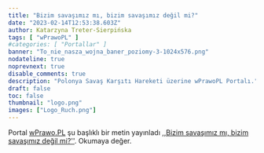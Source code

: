 ```yaml
---
title: "Bizim savaşımız mı, bizim savaşımız değil mi?"
date: "2023-02-14T12:53:38.603Z"
author: Katarzyna Treter-Sierpińska
tags: [ "wPrawoPL" ]
#categories: [ "Portallar" ]
banner: "To_nie_nasza_wojna_baner_poziomy-3-1024x576.png"
nodateline: true
noprevnext: true
disable_comments: true
description: "Polonya Savaş Karşıtı Hareketi üzerine wPrawoPL Portalı."
draft: false
toc: false
thumbnail: "logo.png"
images: ["Logo_Ruch.png"]
---
```


Portal [wPrawo.PL](https://wprawo.pl/ "Portal wPrawo.PL") şu başlıklı bir metin yayınladı [,,Bizim savaşımız mı, bizim savaşımız değil mi?''](https://wprawo.pl/katarzyna-ts-nasza-wojna-czy-nie-nasza/ "Portal wPrawo.PL"). Okumaya değer.
